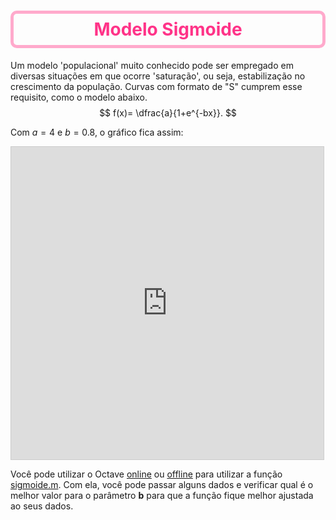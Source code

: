 <style>
    h1{color: #f38; border: 5px solid #fac; text-align:center; padding:8px; border-radius:10px;}
    h2{color:#3a8; font-weight:bold; background-color:#afe;border-radius:5px;padding:8px;}
    h3{color:blue; border-bottom:8px solid #aac;}
    h4{color:#c5c; font-style:italic; border-bottom:2px solid #caa;}
    //ul{color:red;}
</style>

<script>
MathJax = {
tex: {
inlineMath: [['$','$']],
displayMath: [['$$','$$'],['\[','\]']]
},/*
svg: {
fontCache: 'global'
}*/
};
</script>
<script type="text/javascript" id="MathJax-script" async src="https://cdn.jsdelivr.net/npm/mathjax@3/es5/tex-svg.js">
</script>

# Modelo Sigmoide

Um modelo 'populacional' muito conhecido pode ser empregado em diversas situações em que ocorre 'saturação', ou seja, estabilização no crescimento da população. Curvas com formato de "S" cumprem esse requisito, como o modelo abaixo.
$$
f(x)= \dfrac{a}{1+e^{-bx}}.
$$

Com $a=4$ e $b=0.8$, o gráfico fica assim:

<iframe src="https://www.desmos.com/calculator/blmhm1vmzz?embed" width="500" height="500" style="border: 1px solid #ccc" frameborder=0></iframe>


Você pode utilizar o Octave [online](https://octave-online.net/) ou [offline](https://octave.org/download) para utilizar a função 
[sigmoide.m](https://github.com/j5r/home/blob/d0a173c071badf8da4eafd6a3210c38577665d90/arquivos/_diversos/sigmoide.m). Com ela, você pode passar alguns dados e verificar qual é o melhor valor para o parâmetro **b** para que a função fique melhor ajustada ao seus dados.
